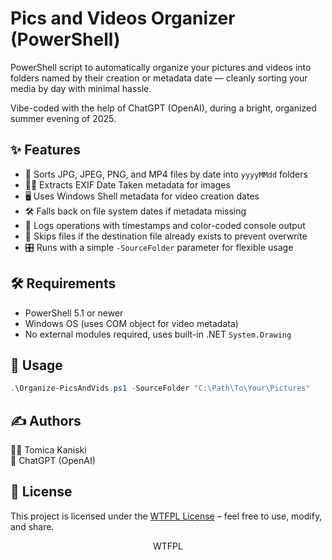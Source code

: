# Pics and Videos Organizer (PowerShell)

PowerShell script to automatically organize your pictures and videos into folders named by their creation or metadata date — cleanly sorting your media by day with minimal hassle.  

Vibe-coded with the help of ChatGPT (OpenAI), during a bright, organized summer evening of 2025.

## ✨ Features

- 📂 Sorts JPG, JPEG, PNG, and MP4 files by date into `yyyyMMdd` folders  
- 🕵️‍♂️ Extracts EXIF Date Taken metadata for images  
- 🖥 Uses Windows Shell metadata for video creation dates  
- 🛠 Falls back on file system dates if metadata missing  
- 📝 Logs operations with timestamps and color-coded console output  
- 🚫 Skips files if the destination file already exists to prevent overwrite  
- 🎛️ Runs with a simple `-SourceFolder` parameter for flexible usage  

## 🛠 Requirements

- PowerShell 5.1 or newer  
- Windows OS (uses COM object for video metadata)  
- No external modules required, uses built-in .NET `System.Drawing`  

## 🚀 Usage

```powershell
.\Organize-PicsAndVids.ps1 -SourceFolder "C:\Path\To\Your\Pictures"
```

## ✍️ Authors
🧑‍💻 Tomica Kaniski  
🤖 ChatGPT (OpenAI)

## 📜 License
This project is licensed under the [WTFPL License](http://www.wtfpl.net) – feel free to use, modify, and share.  

<center><a href="http://www.wtfpl.net/"><img src="http://www.wtfpl.net/wp-content/uploads/2012/12/wtfpl-badge-4.png" width="80" height="15" alt="WTFPL" /></a></center>
